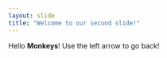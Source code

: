 ```yaml
---
layout: slide
title: "Welcome to our second slide!"
---
```

Hello **Monkeys**!
Use the left arrow to go back!
